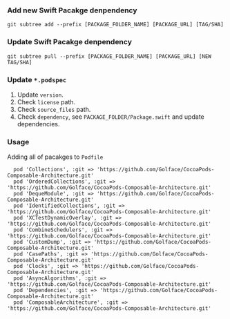 ### Add new Swift Pacakge denpendency

```
git subtree add --prefix [PACKAGE_FOLDER_NAME] [PACKAGE_URL] [TAG/SHA] 
```

### Update Swift Pacakge denpendency

```
git subtree pull --prefix [PACKAGE_FOLDER_NAME] [PACKAGE_URL] [NEW TAG/SHA] 
```

### Update `*.podspec`

1. Update `version`.
2. Check `license` path.
3. Check `source_files` path.
4. Check `dependency`, see `PACKAGE_FOLDER/Package.swift` and update dependencies.

### Usage

Adding all of pacakges to `Podfile`

```
  pod 'Collections', :git => 'https://github.com/Golface/CocoaPods-Composable-Architecture.git'
  pod 'OrderedCollections', :git => 'https://github.com/Golface/CocoaPods-Composable-Architecture.git'
  pod 'DequeModule', :git => 'https://github.com/Golface/CocoaPods-Composable-Architecture.git'
  pod 'IdentifiedCollections', :git => 'https://github.com/Golface/CocoaPods-Composable-Architecture.git'
  pod 'XCTestDynamicOverlay', :git => 'https://github.com/Golface/CocoaPods-Composable-Architecture.git'
  pod 'CombineSchedulers', :git => 'https://github.com/Golface/CocoaPods-Composable-Architecture.git'
  pod 'CustomDump', :git => 'https://github.com/Golface/CocoaPods-Composable-Architecture.git'
  pod 'CasePaths', :git => 'https://github.com/Golface/CocoaPods-Composable-Architecture.git'
  pod 'Clocks', :git => 'https://github.com/Golface/CocoaPods-Composable-Architecture.git'
  pod 'AsyncAlgorithms', :git => 'https://github.com/Golface/CocoaPods-Composable-Architecture.git'
  pod 'Dependencies', :git => 'https://github.com/Golface/CocoaPods-Composable-Architecture.git'
  pod 'ComposableArchitecture', :git => 'https://github.com/Golface/CocoaPods-Composable-Architecture.git'
```
